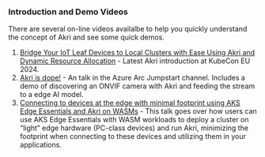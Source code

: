 ### Introduction and Demo Videos
There are several on-line videos availalbe to help you quickly understand the concept of Akri and see some quick demos.
1. [Bridge Your IoT Leaf Devices to Local Clusters with Ease Using Akri and Dynamic Resource Allocation](https://www.youtube.com/watch?v=ZZfDne7gMMI) - Latest Akri introduction at KubeCon EU 2024.
1. [Akri is dope!](https://www.youtube.com/watch?v=KLA3N8xbYPE) - An talk in the Azure Arc Jumpstart channel. Includes a demo of discovering an ONVIF camera with Akri and feeding the stream to a edge AI model.
1. [Connecting to devices at the edge with minimal footprint using AKS Edge Essentials and Akri on WASMs](https://www.youtube.com/watch?v=L6IhonIUOKU) - This talk goes over how users can use AKS Edge Essentials with WASM workloads to deploy a cluster on “light” edge hardware (PC-class devices) and run Akri, minimizing the footprint when connecting to these devices and utilizing them in your applications.